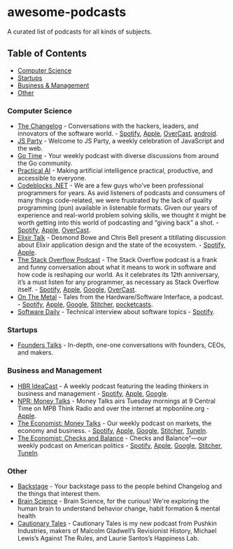 # awesome-podcasts

A curated list of podcasts for all kinds of subjects.


## Table of Contents

- [Computer Science](#computer-science)
- [Startups](#startups)
- [Business & Management](#business-and-management)
- [Other](#other)


### Computer Science

- [The Changelog](https://changelog.com/podcast) - Conversations with the hackers, leaders, and innovators of the software world. - [Spotify](https://open.spotify.com/show/5bBki72YeKSLUqyD94qsuJ), [Apple](https://podcasts.apple.com/us/podcast/the-changelog/id341623264), [OverCast](https://overcast.fm/itunes341623264/the-changelog), [android](https://www.subscribeonandroid.com/changelog.com/podcast/feed).
- [JS Party](https://changelog.com/jsparty) - Welcome to JS Party, a weekly celebration of JavaScript and the web.
- [Go Time](https://changelog.com/gotime) - Your weekly podcast with diverse discussions from around the Go community.
- [Practical AI](https://changelog.com/practicalai) - Making artificial intelligence practical, productive, and accessible to everyone.
- [Codeblocks .NET](https://www.codingblocks.net/) - We are a few guys who’ve been professional programmers for years.  As avid listeners of podcasts and consumers of many things code-related, we were frustrated by the lack of quality programming (pun) available in listenable formats.  Given our years of experience and real-world problem solving skills, we thought it might be worth getting into this world of podcasting and “giving back” a shot. - [Spotify](https://www.codingblocks.net/spotify), [Apple](https://www.codingblocks.net/itunes), [OverCast](https://www.codingblocks.net/overcast).
- [Elixir Talk](https://github.com/elixirtalk/elixirtalk) - Desmond Bowe and Chris Bell present a titillating discussion about Elixir application design and the state of the ecosystem. - [Spotify](https://open.spotify.com/show/274tVpP3wM0qmwBPczQm2K?si=AryoEhrATj2XdieKvnO06A), [Apple](https://podcasts.apple.com/us/podcast/elixir-talk/id1298287048).
- [The Stack Overflow Podcast](https://stackoverflow.blog/podcast/) - The Stack Overflow podcast is a frank and funny conversation about what it means to work in software and how code is reshaping our world. As it celebrates its 12th anniversary, it’s a must listen for any programmer, as necessary as Stack Overflow itself. - [Spotify](https://open.spotify.com/show/0e5eoM6w7eW9Wu7wMA04Tr), [Apple](https://podcasts.apple.com/us/podcast/the-stack-overflow-podcast/id1033688462), [Google](https://www.google.com/podcasts?feed=aHR0cHM6Ly9mZWVkcy5zaW1wbGVjYXN0LmNvbS9YQV84NTFrMw%3D%3D), [OverCast](https://overcast.fm/p1359898-OviOni).
- [On The Metal](https://oxide.computer/podcast/) - Tales from the Hardware/Software Interface, a podcast. - [Spotify](https://open.spotify.com/show/4GDUravTUbvTrdJ2oWnzJp), [Apple](https://podcasts.apple.com/us/podcast/on-the-metal/id1488187473), [Google](https://podcasts.google.com/feed/aHR0cHM6Ly9mZWVkcy50cmFuc2lzdG9yLmZtL29uLXRoZS1tZXRhbC0wMjk0NjQ5ZS1lYzIzLTRlYWItOTc1YS05ZWIxM2ZkOTRlMDY=), [Stitcher](https://www.stitcher.com/s?fid=488658&refid=stpr), [pocketcasts](https://pca.st/gg2yq8h0).
- [Software Daily](https://www.softwaredaily.com/) - Technical interview about software topics - [Spotify](https://open.spotify.com/show/6UCtBYL29hwhw4YbTdX83N?si=QMUWzCpASTGg4GNcsd5n0g).


### Startups

- [Founders Talks](https://changelog.com/founderstalk) - In-depth, one-one conversations with founders, CEOs, and makers.


### Business and Management

- [HBR IdeaCast](https://hbr.org/2018/01/podcast-ideacast) - A weekly podcast featuring the leading thinkers in business and management - [Spotify](https://open.spotify.com/show/4gtSBBxIAE142ApX6LqsvN?si=jVAwql7QQjm6sLndn96iEw), [Apple](https://itunes.apple.com/us/podcast/hbr-ideacast/id152022135?mt=2), [Google](https://www.google.com/podcasts?feed=aHR0cDovL2ZlZWRzLmhhcnZhcmRidXNpbmVzcy5vcmcvaGFydmFyZGJ1c2luZXNzL2lkZWFjYXN0).
- [NPR: Money Talks](https://www.npr.org/podcasts/381443621/money-talks) - Money Talks airs Tuesday mornings at 9 Central Time on MPB Think Radio and over the internet at mpbonline.org - [Apple](https://podcasts.apple.com/podcast/id1135597945?mt=2&at=11l79Y&ct=nprdirectory).
- [The Economist: Money Talks](https://www.economist.com/podcasts) - Our weekly podcast on markets, the economy and business. - [Spotify](https://open.spotify.com/show/2Yvo8QxZf7WlSEsIwKjtX4), [Apple](https://podcasts.apple.com/us/podcast/id420929545), [Google](https://podcasts.google.com/feed/aHR0cHM6Ly9yc3MuYWNhc3QuY29tL3RoZWVjb25vbWlzdG1vbmV5dGFsa3M), [Stitcher](https://www.stitcher.com/podcast/the-economist-money-talks?refid=stpr), [TuneIn](https://tunein.com/podcasts/Business--Economics-Podcasts/Money-talks-from-Economist-Radio-p603831/).
- [The Economist: Checks and Balance](https://www.economist.com/checks-and-balance-our-weekly-podcast-on-american-politics) - Checks and Balance”—our weekly podcast on American politics - [Spotify](https://open.spotify.com/show/4jjKHhNPHfkIZHssgrQavP), [Apple](https://itunes.apple.com/us/podcast/id1494037881?mt=2&ls=1), [Google](https://www.google.com/podcasts?feed=aHR0cHM6Ly9yc3MuYWNhc3QuY29tL3RoZWludGVsbGlnZW5jZXBvZGNhc3Q), [Stitcher](https://www.stitcher.com/podcast/the-economist/checks-and-balance), [TuneIn](https://tunein.com/podcasts/News--Politics-Podcasts/The-Intelligence-p1186979/).


### Other

- [Backstage](https://changelog.com/backstage) - Your backstage pass to the people behind Changelog and the things that interest them.
- [Brain Science](https://changelog.com/brainscience) - Brain Science, for the curious! We're exploring the human brain to understand behavior change, habit formation & mental health
- [Cautionary Tales](https://timharford.com/etc/more-or-less/) - Cautionary Tales is my new podcast from Pushkin Industries, makers of Malcolm Gladwell’s Revisionist History, Michael Lewis’s Against The Rules, and Laurie Santos’s Happiness Lab.
